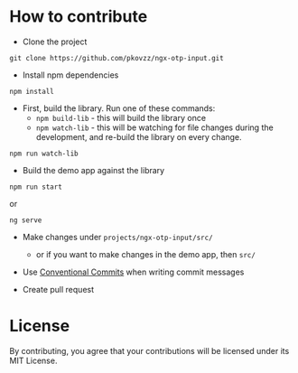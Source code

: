 # How to contribute

- Clone the project

```
git clone https://github.com/pkovzz/ngx-otp-input.git
```

- Install npm dependencies

```
npm install
```

- First, build the library. Run one of these commands:
  - `npm build-lib` - this will build the library once
  - `npm watch-lib` - this will be watching for file changes during the development, and re-build the library on every change.

```
npm run watch-lib
```

- Build the demo app against the library

```
npm run start
```

or

```
ng serve
```

- Make changes under `projects/ngx-otp-input/src/`

  - or if you want to make changes in the demo app, then `src/`

- Use [Conventional Commits](https://www.conventionalcommits.org/en/v1.0.0/) when writing commit messages

- Create pull request

# License

By contributing, you agree that your contributions will be licensed under its MIT License.
